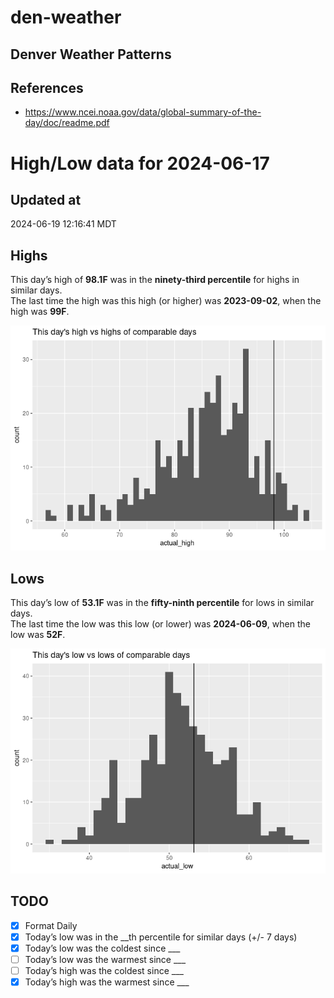# den-weather


## Denver Weather Patterns

## References

- <https://www.ncei.noaa.gov/data/global-summary-of-the-day/doc/readme.pdf>

# High/Low data for 2024-06-17

## Updated at

2024-06-19 12:16:41 MDT

## Highs

This day’s high of **98.1F** was in the **ninety-third percentile** for
highs in similar days.  
The last time the high was this high (or higher) was **2023-09-02**,
when the high was **99F**.

![](readme_files/figure-commonmark/unnamed-chunk-4-1.png)

## Lows

This day’s low of **53.1F** was in the **fifty-ninth percentile** for
lows in similar days.  
The last time the low was this low (or lower) was **2024-06-09**, when
the low was **52F**.

![](readme_files/figure-commonmark/unnamed-chunk-6-1.png)

## TODO

- [x] Format Daily
- [x] Today’s low was in the \_\_th percentile for similar days (+/- 7
  days)
- [x] Today’s low was the coldest since \_\_\_
- [ ] Today’s low was the warmest since \_\_\_
- [ ] Today’s high was the coldest since \_\_\_
- [x] Today’s high was the warmest since \_\_\_
